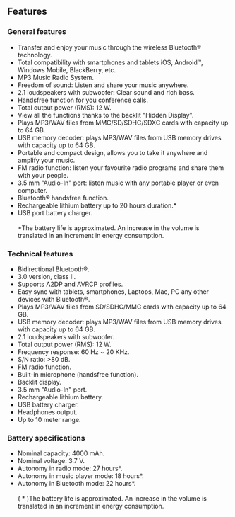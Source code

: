 ## Features

### General features

- Transfer and enjoy your music through the wireless Bluetooth® technology.
- Total compatibility with smartphones and tablets iOS, Android™, Windows Mobile, BlackBerry, etc.
- MP3 Music Radio System.
- Freedom of sound: Listen and share your music anywhere.
- 2.1 loudspeakers with subwoofer: Clear sound and rich bass.
- Handsfree function for you conference calls.
- Total output power (RMS): 12 W.
- View all the functions thanks to the backlit "Hidden Display".
- Plays MP3/WAV files from MMC/SD/SDHC/SDXC cards with capacity up to 64 GB.
- USB memory decoder: plays MP3/WAV files from USB memory drives with capacity up to 64 GB.
- Portable and compact design, allows you to take it anywhere and amplify your music.
- FM radio function: listen your favourite radio programs and share them with your people.
- 3.5 mm "Audio-In" port: listen music with any portable player or even computer.
- Bluetooth® handsfree function.
- Rechargeable lithium battery up to 20 hours duration.*
- USB port battery charger.
<br/><br/>
*The battery life is approximated. An increase in the volume is translated in an increment in energy consumption.


### Technical features

- Bidirectional Bluetooth®.
- 3.0 version, class II.
- Supports A2DP and AVRCP profiles.
- Easy sync with tablets, smartphones, Laptops, Mac, PC any other devices with Bluetooth®.
- Plays MP3/WAV files from SD/SDHC/MMC cards with capacity up to 64 GB.
- USB memory decoder: plays MP3/WAV files from USB memory drives with capacity up to 64 GB.
- 2.1 loudspeakers with subwoofer.
- Total output power (RMS): 12 W.
- Frequency response: 60 Hz ~ 20 KHz.
- S/N ratio: >80 dB.
- FM radio function.
- Built-in microphone (handsfree function).
- Backlit display.
- 3.5 mm "Audio-In" port.
- Rechargeable lithium battery.
- USB battery charger.
- Headphones output.
- Up to 10 meter range.

### Battery specifications

- Nominal capacity: 4000 mAh.
- Nominal voltage: 3.7 V.
- Autonomy in radio mode: 27 hours*.
- Autonomy in music player mode: 18 hours*.
- Autonomy in Bluetooth mode: 22 hours*.
<br/><br/>
( * )The battery life is approximated. An increase in the volume is translated in an increment in energy consumption.
